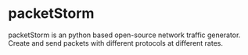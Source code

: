# packetStorm
packetStorm is an python based open-source network traffic generator. Create and send packets with different protocols at different rates. 
